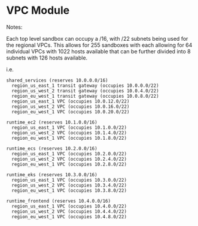 # VPC Module

Notes:

Each top level sandbox can occupy a /16, with /22 subnets being used for the regional VPCs.  This allows for 255 sandboxes with each allowing for 64 individual VPCs with 1022 hosts available that can be further divided into 8 subnets with 126 hosts available.

i.e.

```
shared_services (reserves 10.0.0.0/16)
  region_us_east_1 transit gateway (occupies 10.0.0.0/22)
  region_us_west_2 transit gateway (occupies 10.0.4.0/22)
  region_eu_west_1 transit gateway (occupies 10.0.8.0/22)
  region_us_east_1 VPC (occupies 10.0.12.0/22)
  region_us_west_2 VPC (occupies 10.0.16.0/22)
  region_eu_west_1 VPC (occupies 10.0.20.0/22)

runtime_ec2 (reserves 10.1.0.0/16)
  region_us_east_1 VPC (occupies 10.1.0.0/22)
  region_us_west_2 VPC (occupies 10.1.4.0/22)
  region_eu_west_1 VPC (occupies 10.1.8.0/22)

runtime_ecs (reserves 10.2.0.0/16)
  region_us_east_1 VPC (occupies 10.2.0.0/22)
  region_us_west_2 VPC (occupies 10.2.4.0/22)
  region_eu_west_1 VPC (occupies 10.2.8.0/22)

runtime_eks (reserves 10.3.0.0/16)
  region_us_east_1 VPC (occupies 10.3.0.0/22)
  region_us_west_2 VPC (occupies 10.3.4.0/22)
  region_eu_west_1 VPC (occupies 10.3.8.0/22)

runtime_frontend (reserves 10.4.0.0/16)
  region_us_east_1 VPC (occupies 10.4.0.0/22)
  region_us_west_2 VPC (occupies 10.4.4.0/22)
  region_eu_west_1 VPC (occupies 10.4.8.0/22)
```